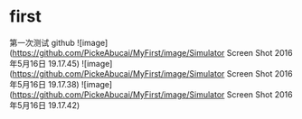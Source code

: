 # first
第一次测试 github 
 ![image](https://github.com/PickeAbucai/MyFirst/image/Simulator Screen Shot 2016年5月16日 19.17.45)
 ![image](https://github.com/PickeAbucai/MyFirst/image/Simulator Screen Shot 2016年5月16日 19.17.38)
 ![image](https://github.com/PickeAbucai/MyFirst/image/Simulator Screen Shot 2016年5月16日 19.17.42)
